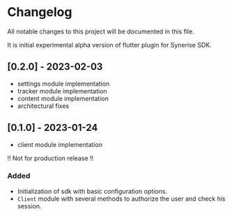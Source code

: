 # Changelog
All notable changes to this project will be documented in this file.

It is initial experimental alpha version of flutter plugin for Synerise SDK.

## [0.2.0] - 2023-02-03

- settings module implementation
- tracker module implementation
- content module implementation
- architectural fixes

## [0.1.0] - 2023-01-24

- client module implementation

!! Not for production release !!

### Added
- Initialization of sdk with basic configuration options. 
- `Client` module with several methods to authorize the user and check his session.